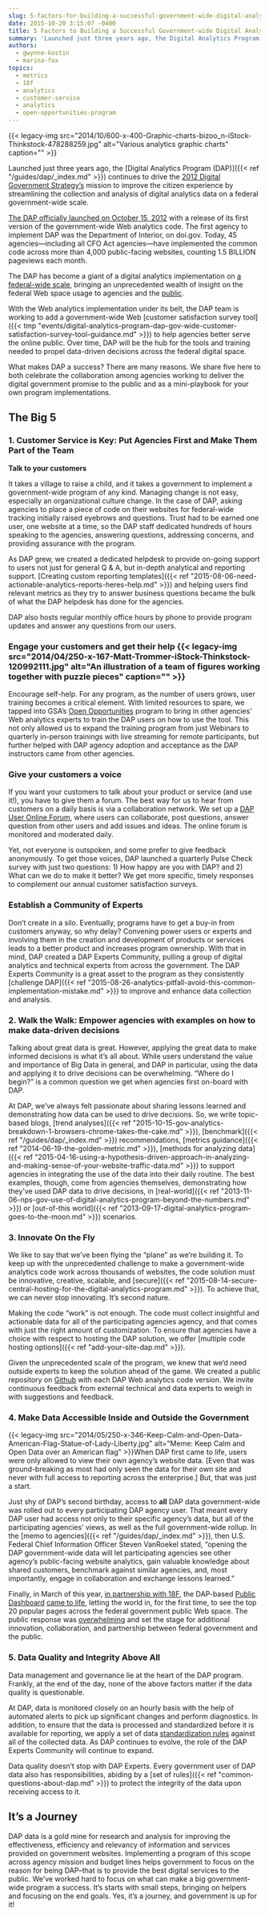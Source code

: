 ```yaml
---
slug: 5-factors-for-building-a-successful-government-wide-digital-analytics-program
date: 2015-10-20 3:15:07 -0400
title: 5 Factors to Building a Successful Government-wide Digital Analytics Program
summary: 'Launched just three years ago, the Digital Analytics Program (DAP) continues to drive the 2012 Digital Government Strategy’s mission to improve the citizen experience by streamlining the collection and analysis of digital analytics data on a federal government-wide scale. The DAP officially launched on October 15, 2012 with a release of its first version of'
authors:
  - gwynne-kostin
  - marina-fox
topics:
  - metrics
  - 18f
  - analytics
  - customer-service
  - analytics
  - open-opportunities-program
---
```


{{< legacy-img src="2014/10/600-x-400-Graphic-charts-bizoo_n-iStock-Thinkstock-478288259.jpg" alt="Various analytics graphic charts" caption="" >}}

Launched just three years ago, the [Digital Analytics Program (DAP)]({{< ref "/guides/dap/_index.md" >}}) continues to drive the [2012 Digital Government Strategy’s](https://obamawhitehouse.archives.gov/sites/default/files/omb/egov/digital-government/digital-government.html#measure-performance) mission to improve the citizen experience by streamlining the collection and analysis of digital analytics data on a federal government-wide scale.

[The DAP officially launched on October 15, 2012](http://gsablogs.gsa.gov/dsic/2012/10/05/digital-analytics-program-helps-agencies-measure-web-performance/) with a release of its first version of the government-wide Web analytics code. The first agency to implement DAP was the Department of Interior, on doi.gov. Today, 45 agencies—including all CFO Act agencies—have implemented the common code across more than 4,000 public-facing websites, counting 1.5 BILLION pageviews each month.

The DAP has become a giant of a digital analytics implementation on [a federal-wide scale](https://pulse.cio.gov/), bringing an unprecedented wealth of insight on the federal Web space usage to agencies and the [public](https://analytics.usa.gov/).

With the Web analytics implementation under its belt, the DAP team is working to add a government-wide Web [customer satisfaction survey tool]({{< tmp "events/digital-analytics-program-dap-gov-wide-customer-satisfaction-survey-tool-guidance.md" >}}) to help agencies better serve the online public. Over time, DAP will be the hub for the tools and training needed to propel data-driven decisions across the federal digital space.

What makes DAP a success? There are many reasons. We share five here to both celebrate the collaboration among agencies working to deliver the digital government promise to the public and as a mini-playbook for your own program implementations.

## The Big 5

### 1. Customer Service is Key: Put Agencies First and Make Them Part of the Team

**Talk to your customers**

It takes a village to raise a child, and it takes a government to implement a government-wide program of any kind. Managing change is not easy, especially an organizational culture change. In the case of DAP, asking agencies to place a piece of code on their websites for federal-wide tracking initially raised eyebrows and questions. Trust had to be earned one user, one website at a time, so the DAP staff dedicated hundreds of hours speaking to the agencies, answering questions, addressing concerns, and providing assurance with the program.

As DAP grew, we created a dedicated helpdesk to provide on-going support to users not just for general Q & A, but in-depth analytical and reporting support. [Creating custom reporting templates]({{< ref "2015-08-06-need-actionable-analytics-reports-heres-help.md" >}}) and helping users find relevant metrics as they try to answer business questions became the bulk of what the DAP helpdesk has done for the agencies.

DAP also hosts regular monthly office hours by phone to provide program updates and answer any questions from our users.

### Engage your customers and get their help {{< legacy-img src="2014/04/250-x-167-Matt-Trommer-iStock-Thinkstock-120992111.jpg" alt="An illustration of a team of figures working together with puzzle pieces" caption="" >}}

Encourage self-help. For any program, as the number of users grows, user training becomes a critical element. With limited resources to spare, we tapped into GSA’s [Open Opportunities](https://openopps.digitalgov.gov/dashboard) program to bring in other agencies’ Web analytics experts to train the DAP users on how to use the tool. This not only allowed us to expand the training program from just Webinars to quarterly in-person trainings with live streaming for remote participants, but further helped with DAP agency adoption and acceptance as the DAP instructors came from other agencies.

### **Give your customers a voice**

If you want your customers to talk about your product or service (and use it!), you have to give them a forum. The best way for us to hear from customers on a daily basis is via a collaboration network. We set up a [DAP User Online Forum](https://www.yammer.com/dapusergrouponlineforum), where users can collaborate, post questions, answer question from other users and add issues and ideas. The online forum is monitored and moderated daily.

Yet, not everyone is outspoken, and some prefer to give feedback anonymously. To get those voices, DAP launched a quarterly Pulse Check survey with just two questions: 1) How happy are you with DAP? and 2) What can we do to make it better? We get more specific, timely responses to complement our annual customer satisfaction surveys.

### Establish a Community of Experts

Don’t create in a silo. Eventually, programs have to get a buy-in from customers anyway, so why delay? Convening power users or experts and involving them in the creation and development of products or services leads to a better product and increases program ownership. With that in mind, DAP created a DAP Experts Community, pulling a group of digital analytics and technical experts from across the government. The DAP Experts Community is a great asset to the program as they consistently [challenge DAP]({{< ref "2015-08-26-analytics-pitfall-avoid-this-common-implementation-mistake.md" >}}) to improve and enhance data collection and analysis.

### 2. Walk the Walk: Empower agencies with examples on how to make data-driven decisions

Talking about great data is great. However, applying the great data to make informed decisions is what it’s all about. While users understand the value and importance of Big Data in general, and DAP in particular, using the data and applying it to drive decisions can be overwhelming. “Where do I begin?” is a common question we get when agencies first on-board with DAP.

At DAP, we’ve always felt passionate about sharing lessons learned and demonstrating how data can be used to drive decisions. So, we write topic-based blogs, [trend analyses]({{< ref "2015-10-15-gov-analytics-breakdown-1-browsers-chrome-takes-the-cake.md" >}}), [benchmark]({{< ref "/guides/dap/_index.md" >}}) recommendations, [metrics guidance]({{< ref "2014-06-19-the-golden-metric.md" >}}), [methods for analyzing data]({{< ref "2015-04-16-using-a-hypothesis-driven-approach-in-analyzing-and-making-sense-of-your-website-traffic-data.md" >}}) to support agencies in integrating the use of the data into their daily routine. The best examples, though, come from agencies themselves, demonstrating how they’ve used DAP data to drive decisions, in [real-world]({{< ref "2013-11-06-nps-gov-use-of-digital-analytics-program-beyond-the-numbers.md" >}}) or [out-of-this world]({{< ref "2013-09-17-digital-analytics-program-goes-to-the-moon.md" >}}) scenarios.

### 3. Innovate On the Fly

We like to say that we’ve been flying the “plane” as we’re building it. To keep up with the unprecedented challenge to make a government-wide analytics code work across thousands of websites, the code solution must be innovative, creative, scalable, and [secure]({{< ref "2015-08-14-secure-central-hosting-for-the-digital-analytics-program.md" >}}). To achieve that, we can never stop innovating. It’s second nature.

Making the code “work” is not enough. The code must collect insightful and actionable data for all of the participating agencies agency, and that comes with just the right amount of customization. To ensure that agencies have a choice with respect to hosting the DAP solution, we offer [multiple code hosting options]({{< ref "add-your-site-dap.md" >}}).

Given the unprecedented scale of the program, we knew that we’d need outside experts to keep the solution ahead of the game. We created a public repository on [Github](https://github.com/digital-analytics-program/gov-wide-code) with each DAP Web analytics code version. We invite continuous feedback from external technical and data experts to weigh in with suggestions and feedback.

### 4. Make Data Accessible Inside and Outside the Government

{{< legacy-img src="2014/05/250-x-346-Keep-Calm-and-Open-Data-American-Flag-Statue-of-Lady-Liberty.jpg" alt="Meme: Keep Calm and Open Data over an American flag" >}}When DAP first came to life, users were only allowed to view their own agency’s website data. [Even that was ground-breaking as most had only seen the data for their own site and never with full access to reporting across the enterprise.] But, that was just a start.

Just shy of DAP’s second birthday, access to **all** DAP data government-wide was rolled out to every participating DAP agency user. That meant every DAP user had access not only to their specific agency’s data, but all of the participating agencies’ views, as well as the full government-wide rollup. In the [memo to agencies]({{< ref "/guides/dap/_index.md" >}}), then U.S. Federal Chief Information Officer Steven VanRoekel stated, “opening the DAP government-wide data will let participating agencies see other agency’s public-facing website analytics, gain valuable knowledge about shared customers, benchmark against similar agencies, and, most importantly, engage in collaboration and exchange lessons learned.”

Finally, in March of this year, [in partnership with 18F](https://18f.gsa.gov/2015/03/19/how-we-built-analytics-usa-gov/), the DAP-based [Public Dashboard](https://obamawhitehouse.archives.gov/blog/2015/03/19/turning-government-data-better-public-service) [came to life](http://mashable.com/2015/03/19/white-house-open-source-analytics/#9um3OMTT1qq1), letting the world in, for the first time, to see the top 20 popular pages across the federal government public Web space. The public response was [overwhelming](http://www.marketwatch.com/story/americans-really-want-to-know-wheres-my-tax-refund-2015-03-19) and set the stage for additional innovation, collaboration, and partnership between federal government and the public.

### 5. Data Quality and Integrity Above All

Data management and governance lie at the heart of the DAP program. Frankly, at the end of the day, none of the above factors matter if the data quality is questionable.

At DAP, data is monitored closely on an hourly basis with the help of automated alerts to pick up significant changes and perform diagnostics. In addition, to ensure that the data is processed and standardized before it is available for reporting, we apply a set of data [standardization rules](https://github.com/digital-analytics-program/gov-wide-code/issues/10) against all of the collected data. As DAP continues to evolve, the role of the DAP Experts Community will continue to expand.

Data quality doesn’t stop with DAP Experts. Every government user of DAP data also has responsibilities, abiding by a [set of rules]({{< ref "common-questions-about-dap.md" >}}) to protect the integrity of the data upon receiving access to it.

## It’s a Journey

DAP data is a gold mine for research and analysis for improving the effectiveness, efficiency and relevancy of information and services provided on government websites. Implementing a program of this scope across agency mission and budget lines helps government to focus on the reason for being DAP&#8211;that is to provide the best digital services to the public. We’ve worked hard to focus on what can make a big government-wide program a success. It’s starts with small steps, bringing on helpers and focusing on the end goals. Yes, it’s a journey, and government is up for it!
